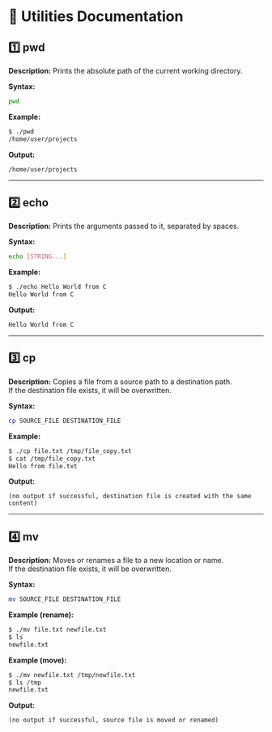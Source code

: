 # 📜 Utilities Documentation

## 1️⃣ pwd
**Description:** Prints the absolute path of the current working directory.  

**Syntax:**
```bash
pwd
```

**Example:**
```bash
$ ./pwd
/home/user/projects
```

**Output:**
```
/home/user/projects
```

---

## 2️⃣ echo
**Description:** Prints the arguments passed to it, separated by spaces.  

**Syntax:**
```bash
echo [STRING...]
```

**Example:**
```bash
$ ./echo Hello World from C
Hello World from C
```

**Output:**
```
Hello World from C
```

---

## 3️⃣ cp
**Description:** Copies a file from a source path to a destination path.  
If the destination file exists, it will be overwritten.  

**Syntax:**
```bash
cp SOURCE_FILE DESTINATION_FILE
```

**Example:**
```bash
$ ./cp file.txt /tmp/file_copy.txt
$ cat /tmp/file_copy.txt
Hello from file.txt
```

**Output:**
```
(no output if successful, destination file is created with the same content)
```

---

## 4️⃣ mv
**Description:** Moves or renames a file to a new location or name.  
If the destination file exists, it will be overwritten.  

**Syntax:**
```bash
mv SOURCE_FILE DESTINATION_FILE
```

**Example (rename):**
```bash
$ ./mv file.txt newfile.txt
$ ls
newfile.txt
```

**Example (move):**
```bash
$ ./mv newfile.txt /tmp/newfile.txt
$ ls /tmp
newfile.txt
```

**Output:**
```
(no output if successful, source file is moved or renamed)
```
